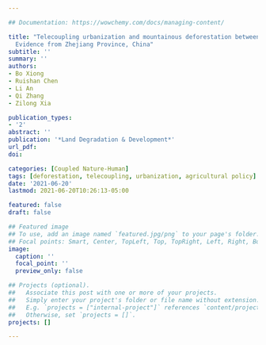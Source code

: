```yaml
---

## Documentation: https://wowchemy.com/docs/managing-content/

title: "Telecoupling urbanization and mountainous deforestation between 2000 and 2020: 
  Evidence from Zhejiang Province, China"
subtitle: ''
summary: ''
authors:
- Bo Xiong
- Ruishan Chen
- Li An
- Qi Zhang
- Zilong Xia

publication_types: 
- '2'
abstract: ''
publication: '*Land Degradation & Development*'
url_pdf: 
doi: 

categories: [Coupled Nature-Human]
tags: [deforestation, telecoupling, urbanization, agricultural policy]
date: '2021-06-20'
lastmod: 2021-06-20T10:26:13-05:00

featured: false
draft: false

## Featured image
## To use, add an image named `featured.jpg/png` to your page's folder.
## Focal points: Smart, Center, TopLeft, Top, TopRight, Left, Right, BottomLeft, Bottom, BottomRight.
image:
  caption: ''
  focal_point: ''
  preview_only: false

## Projects (optional).
##   Associate this post with one or more of your projects.
##   Simply enter your project's folder or file name without extension.
##   E.g. `projects = ["internal-project"]` references `content/project/deep-learning/index.md`.
##   Otherwise, set `projects = []`.
projects: []

---
```



